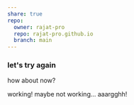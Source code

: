 ```yaml
---
share: true
repo:
  owner: rajat-pro
  repo: rajat-pro.github.io
  branch: main
---
```


### let's try again
how about now?

working!
maybe not working... aaargghh!
